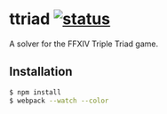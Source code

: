 ttriad [![status](https://secure.travis-ci.org/forestbelton/ttriad.png)](http://travis-ci.org/forestbelton/ttriad)
======

A solver for the FFXIV Triple Triad game.

Installation
------------

```bash
$ npm install
$ webpack --watch --color
```
